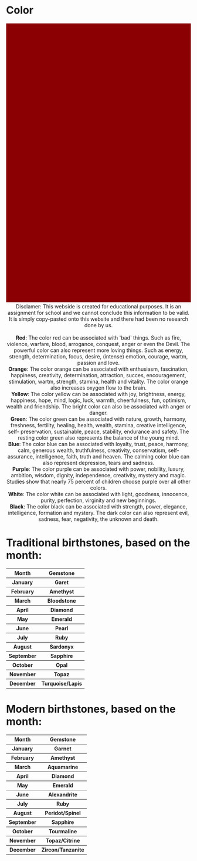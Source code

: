 <!DOCTYPE html>
<head>
  <title>Color</title>
  <style>
    p {
    text-align: center;
    font-size: 10 px;
    }
  </style>
  <body>
    <h1>Color</h1>
    <p><img src="Red.jpg">
      Disclamer: This webside is created for educational purposes. It is an assignment for school and we cannot conclude this information to be valid. It is simply            copy-pasted onto this website and there had been no research done by us. <br><br>
      <b>Red</b>: The color red can be associated with 'bad' things. Such as fire, violence, warfare, blood, arrogance, conquest, anger or even the Devil. The powerful         color can also represent more loving things. Such as energy, strength, determination, focus, desire, (intense) emotion, courage, wartm, passion and love. <br>
      <b>Orange</b>: The color orange can be associated with enthusiasm, fascination, happiness, creativity, determination, attraction, succes, encouragement,                 stimulation, wartm, strength, stamina, health and vitality. The color orange also increases oxygen flow to the brain. <br>
      <b>Yellow</b>: The color yellow can be associated with joy, brightness, energy, happiness, hope, mind, logic, luck, warmth, cheerfulness, fun, optimism, wealth and       friendship. The bright color can also be associated with anger or danger. <br>
      <b>Green</b>: The color green can be associated with nature, growth, harmony, freshness, fertility, healing, health, wealth, stamina, creative intelligence, self-       preservation, sustainable, peace, stability, endurance and safety. The resting color green also represents the balance of the young mind. <br>
      <b>Blue</b>: The color blue can be associated with loyalty, trust, peace, harmony, calm, generous wealth, truthfulness, creativity, conservatism, self-assurance,         intelligence, faith, truth and heaven. The calming color blue can also represent depression, tears and sadness. <br>
      <b>Purple</b>: The color purple can be associated with power, nobility, luxury, ambition, wisdom, dignity, independence, creativity, mystery and magic. Studies           show that nearly 75 percent of children choose purple over all other colors. <br>
      <b>White</b>: The color white can be associated with light, goodness, innocence, purity, perfection, virginity and new beginnings. <br>
      <b>Black</b>: The color black can be associated with strength, power, elegance, intelligence, formation and mystery. The dark color can also represent evil,             sadness, fear, negativity, the unknown and death. <br>
    <h1>Traditional birthstones, based on the month:</h1>
      <table>
        <tr>
          <th>Month</th>
          <th>Gemstone</th>
        </tr>
        <tr>
          <th>January</th>
          <th>Garet</th>
        </tr>
        <tr>
          <th>February</th>
          <th>Amethyst</th>
        </tr>
        <tr>
          <th>March</th>
          <th>Bloodstone</th>
        </tr>
        <tr>
          <th>April</th>
          <th>Diamond</th>
        </tr>
        <tr>
          <th>May</th>
          <th>Emerald</th>
        </tr>
        <tr>
          <th>June</th>
          <th>Pearl</th>
        </tr>
        <tr>
          <th>July</th>
          <th>Ruby</th>
        </tr>
        <tr>
          <th>August</th>
          <th>Sardonyx</th>
        </tr>
        <tr>
          <th>September</th>
          <th>Sapphire</th>
        </tr>
        <tr>
          <th>October</th>
          <th>Opal</th>
        </tr>
        <tr>
          <th>November</th>
          <th>Topaz</th>
        </tr>
        <tr>
          <th>December</th>
          <th>Turquoise/Lapis</th>
        </tr>
    </table>
    <h1>Modern birthstones, based on the month:</h1>
    <table>
      <tr>
        <th>Month</th>
        <th>Gemstone</th>
      </tr>
      <tr>
        <th>January</th>
        <th>Garnet</th>
      </tr>
      <tr>
        <th>February</th>
        <th>Amethyst</th>
      </tr>
      <tr>
        <th>March</th>
        <th>Aquamarine</th>
      </tr>
      <tr>
        <th>April</th>
        <th>Diamond</th>
      </tr>
      <tr>
        <th>May</th>
        <th>Emerald</th>
      </tr>
      <tr>
        <th>June</th>
        <th>Alexandrite</th>
      </tr>
      <tr>
        <th>July</th>
        <th>Ruby</th>
      </tr>
      <tr>
        <th>August</th>
        <th>Peridot/Spinel</th>
      </tr>
      <tr>
        <th>September</th>
        <th>Sapphire</th>
      </tr>
      <tr>
        <th>October</th>
        <th>Tourmaline</th>
      </tr>
      <tr>
        <th>November</th>
        <th>Topaz/Citrine</th>
      </tr>
      <tr>
        <th>December</th>
        <th>Zircon/Tanzanite</th>
      </tr>
    </table>
    </p>
  </body>
       
